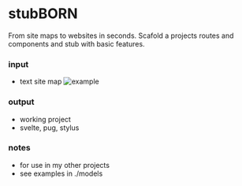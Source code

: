 # stubBORN
From site maps to websites in seconds.
Scafold a projects routes and components and stub with basic features.

### input
- text site map
![example](./models/orbb/site.stub)

### output
- working project
- svelte, pug, stylus

### notes
- for use in my other projects
- see examples in ./models

